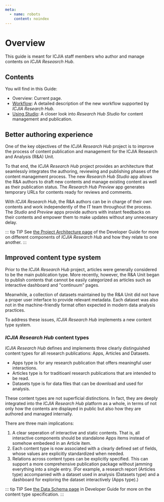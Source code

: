 ```yaml
---
meta:
  - name: robots
    content: noindex
---
```


# Overview

<StaffOnly />

This guide is meant for ICJIA staff members who author and manage contents on _ICJIA Reseasrch Hub_.

## Contents

You will find in this Guide:

- Overview: Current page.
- [Workflow](workflow.md): A detailed description of the new workflow supported by _ICJIA Research Hub_.
- [Using Studio](studio.md): A closer look into _Research Hub Studio_ for content management and publication.

## Better authoring experience

One of the key objectives of the _ICJIA Research Hub_ project is to improve the process of content publication and management for the ICJIA Research and Analysis (R&A) Unit.

To that end, the _ICJIA Research Hub_ project provides an architecture that seamlessly integrates the authoring, reviewing and publishing phases of the content management process. The new _Research Hub Studio_ app allows the R&A authors to draft new contents and manage existing content as well as their publication status. The _Research Hub Preview_ app generates temporary URLs for contents ready for reviews and comments.

With _ICJIA Research Hub_, the R&A authors can be in charge of their own contents and work independently of the IT team throughout the process. The _Studio_ and _Preview_ apps provide authors with instant feedbacks on their contents and empower them to make updates without any unnecesary delay.

::: tip TIP
See [the Project Architecture page](../dev-guide/architecture.md) of the Developer Guide for more on different components of _ICJIA Research Hub_ and how they relate to one another.
:::

## Improved content type system

Prior to the _ICJIA Research Hub_ project, articles were generally considered to be the main publication type. More recently, however, the R&A Unit began to publish contents that cannot be easily categorized as articles such as interactive dashboard and "continuum" pages.

Meanwhile, a collection of datasets maintained by the R&A Unit did not have a proper user interface to provide relevant metadata. Each dataset was also not in the machine-friendly format often expected in modern data analysis practices.

To address these issues, _ICJIA Research Hub_ implements a new content type system.

### _ICJIA Research Hub_ content types

_ICJIA Research Hub_ defines and implements three clearly distinguished content types for all research publications: Apps, Articles and Datasets.

- Apps type is for any research publication that offers meaningful user interactions.
- Articles type is for traditioanl research publications that are intended to be read.
- Datasets type is for data files that can be download and used for analysis.

These content types are not superficial distinctions. In fact, they are deeply integrated into the _ICJIA Research Hub_ platform as a whole, in terms of not only how the contents are displayed in public but also how they are authored and managed internally.

There are three main implications:

1. A clear seperation of interactive and static contents. That is, all interactive components should be standalone Apps items instead of somehow embedeed in an Article item.
2. Each content type is now associated with a clearly defined set of fields, whose values are explicitly standardized when needed.
3. Relations across content types can be explicitly specified. This can support a more comprehensive publication package without jamming everything into a single entry. (For example, a research report (Articles type) accompanied with a dataset used in analysis (Datasets type) and a dashboard for exploring the dataset interactively (Apps type).)

::: tip TIP
See [the Data Schema page](../dev-guide/schema.md) in Developer Guide for more on the content type specification.
:::
